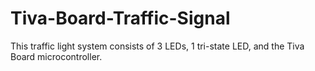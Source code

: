 # Tiva-Board-Traffic-Signal
This traffic light system consists of 3 LEDs, 1 tri-state LED, and the Tiva Board microcontroller.  
